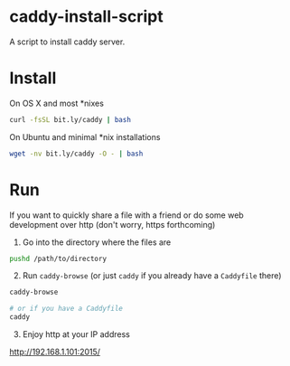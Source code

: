 # caddy-install-script

A script to install caddy server.

Install
=======

On OS X and most *nixes

```bash
curl -fsSL bit.ly/caddy | bash
```

On Ubuntu and minimal *nix installations

```bash
wget -nv bit.ly/caddy -O - | bash
```

Run
===

If you want to quickly share a file with a friend or do some web development over http (don't worry, https forthcoming)

1. Go into the directory where the files are

```bash
pushd /path/to/directory
```

2. Run `caddy-browse` (or just `caddy` if you already have a `Caddyfile` there)

```bash
caddy-browse

# or if you have a Caddyfile
caddy
```

3. Enjoy http at your IP address

<http://192.168.1.101:2015/>
